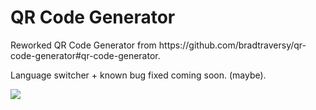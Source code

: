 <h1> QR Code Generator </h1>
Reworked QR Code Generator from  <link> https://github.com/bradtraversy/qr-code-generator#qr-code-generator. </link>

<p> Language switcher + known bug fixed coming soon. (maybe). </p>

<img src="/Analyzings/qr-code-generator-rielaborato/blob/main/img/screen.png" style="max-width: 100%;">
